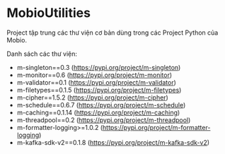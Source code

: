 # MobioUtilities

Project tập trung các thư viện cơ bản dùng trong các Project Python của Mobio.

Danh sách các thư viện:
* m-singleton==0.3 (https://pypi.org/project/m-singleton)
* m-monitor==0.6  (https://pypi.org/project/m-monitor)
* m-validator==0.1 (https://pypi.org/project/m-validator)
* m-filetypes==0.1.5 (https://pypi.org/project/m-filetypes)
* m-cipher==1.5.2 (https://pypi.org/project/m-cipher)
* m-schedule==0.6.7 (https://pypi.org/project/m-schedule)
* m-caching==0.1.14 (https://pypi.org/project/m-caching)
* m-threadpool==0.2 (https://pypi.org/project/m-threadpool)
* m-formatter-logging>=1.0.2 (https://pypi.org/project/m-formatter-logging)
* m-kafka-sdk-v2==0.1.8 (https://pypi.org/project/m-kafka-sdk-v2)
